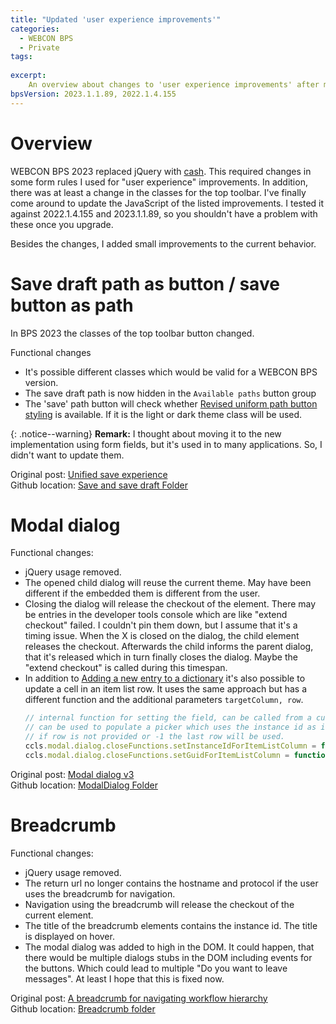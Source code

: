 ```yaml
---
title: "Updated 'user experience improvements'"
categories:
  - WEBCON BPS
  - Private 
tags:
  
excerpt:
    An overview about changes to 'user experience improvements' after moving to WEBCON BPS 2023.
bpsVersion: 2023.1.1.89, 2022.1.4.155
---
```


# Overview  
WEBCON BPS 2023 replaced jQuery with [cash](https://github.com/fabiospampinato/cash/blob/master/docs/migration_guide.md). This required changes in some form rules I used for "user experience" improvements. In addition, there was at least a change in the classes for the top toolbar.
I've finally come around to update the JavaScript of the listed improvements. I tested it against 2022.1.4.155 and 2023.1.1.89, so you shouldn't have a problem with these once you upgrade.
  
Besides the changes, I added small improvements to the current behavior.



# Save draft path as button / save button as path
In BPS 2023 the classes of the top toolbar button changed. 

Functional changes
- It's possible  different classes which would be valid for a WEBCON BPS version.
- The save draft path is now hidden in the `Available paths` button group
- The 'save' path button will check whether [Revised uniform path button styling](https://daniels-notes.de/posts/2023/path-button-styling-revisited) is available. If it is the light or dark theme class will be used. 


{: .notice--warning}
**Remark:** I thought about moving it to the new implementation using form fields, but it's used in to many applications. So, I didn't want to update them.

Original post: [Unified save experience](/posts/2021/unified-save-experience)\
Github location: [Save and save draft Folder](https://github.com/Daniel-Krueger/webcon_snippets/tree/main/Save%20and%20save%20draft)

# Modal dialog
  
Functional changes:
- jQuery usage removed.
- The opened child dialog will reuse the current theme. May have been different if the embedded them is different from the user.
- Closing the dialog will release the checkout of the element. There may be entries in the developer tools console which are like "extend checkout" failed. I couldn't pin them down, but I assume that it's a timing issue. When the X is closed on the dialog, the child element releases the checkout. Afterwards the child informs the parent dialog, that it's released which in turn finally closes the dialog. Maybe the "extend checkout" is called during this timespan.
- In addition to [Adding a new entry to a dictionary](/posts/2022/modal-dialog#adding-a-new-entry-to-a-dictionary) it's also possible to update a cell in an item list row. 
  It uses the same approach but has a different function and the additional parameters `targetColumn, row`.
  ```js
  // internal function for setting the field, can be called from a custom function
  // can be used to populate a picker which uses the instance id as id of the picker value of an item list
  // if row is not provided or -1 the last row will be used.
  ccls.modal.dialog.closeFunctions.setInstanceIdForItemListColumn = function (parameters, targetItemList, targetColumn, row) {
  ccls.modal.dialog.closeFunctions.setGuidForItemListColumn = function (parameters, targetItemList, targetColumn, row) {
  ```



Original post: [Modal dialog v3](/posts/2022/modal-dialog)\
Github location: [ModalDialog Folder](https://github.com/Daniel-Krueger/webcon_snippets/tree/main/ModalDialog)

# Breadcrumb

Functional changes:
- jQuery usage removed.
- The return url no longer contains the hostname and protocol if the user uses the breadcrumb for navigation.
- Navigation using the breadcrumb will release the checkout of the current element. 
- The title of the breadcrumb elements contains the instance id. The title is displayed on hover.
- The modal dialog was added to high in the DOM. It could happen, that there would be multiple dialogs stubs in the DOM including events for the buttons. Which could lead to multiple "Do you want to leave messages". At least I hope that this is fixed now.

Original post: [A breadcrumb for navigating workflow hierarchy ](/posts/2023/breadcrumb)\
Github location: [Breadcrumb folder](https://github.com/Daniel-Krueger/webcon_snippets/tree/main/breadcrumb)


